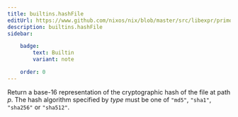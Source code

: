 ```yaml
---
title: builtins.hashFile
editUrl: https://www.github.com/nixos/nix/blob/master/src/libexpr/primops.cc
description: builtins.hashFile
sidebar:

    badge:
        text: Builtin
        variant: note

    order: 0
---
```


Return a base-16 representation of the cryptographic hash of the
file at path *p*. The hash algorithm specified by *type* must be one
of `"md5"`, `"sha1"`, `"sha256"` or `"sha512"`.



